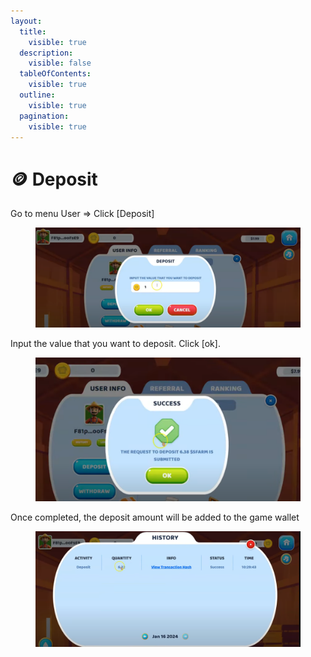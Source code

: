 ```yaml
---
layout:
  title:
    visible: true
  description:
    visible: false
  tableOfContents:
    visible: true
  outline:
    visible: true
  pagination:
    visible: true
---
```


# 🪙 Deposit

Go to menu User => Click \[Deposit]

<figure><img src="../../.gitbook/assets/image (3) (1).png" alt=""><figcaption></figcaption></figure>

Input the value that you want to deposit. Click \[ok].

<figure><img src="../../.gitbook/assets/image (7).png" alt=""><figcaption></figcaption></figure>

Once completed, the deposit amount will be added to the game wallet

<figure><img src="../../.gitbook/assets/image (4).png" alt=""><figcaption></figcaption></figure>

